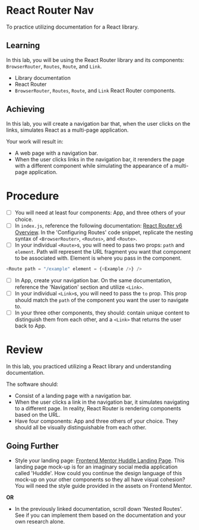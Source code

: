 # React Router Nav

To practice utilizing documentation for a React library.

## Learning

In this lab, you will be using the React Router library and its components: `BrowserRouter`, `Routes`, `Route`, and `Link`.

- Library documentation
- React Router
- `BrowserRouter`, `Routes`, `Route`, and `Link` React Router components.

## Achieving

In this lab, you will create a navigation bar that, when the user clicks on the links, simulates React as a multi-page application. 

Your work will result in:

- A web page with a navigation bar.
- When the user clicks links in the navigation bar, it rerenders the page with a different component while simulating the appearance of a multi-page application.

# Procedure

- [ ] You will need at least four components: App, and three others of your choice.
- [ ] In `index.js`, reference the following documentation: [React Router v6 Overview](https://reactrouter.com/docs/en/v6/getting-started/overview). In the 'Configuring Routes' code snippet, replicate the nesting syntax of `<BrowserRouter>`, `<Routes>`, and `<Route>`.
- [ ] In your individual `<Route>`s, you will need to pass two props: `path` and `element`. Path will represent the URL fragment you want that component to be associated with. Element is where you pass in the component.
```js
<Route path = "/example" element = {<Example />} />
```
- [ ] In App, create your navigation bar. On the same documentation, reference the 'Navigation' section and utilize `<Link>`.
- [ ] In your individual `<Link>`s, you will need to pass the `to` prop. This prop should match the `path` of the component you want the user to navigate to.
- [ ] In your three other components, they should: contain unique content to distinguish them from each other, and a `<Link>` that returns the user back to App.

# Review

In this lab, you practiced utilizing a React library and understanding documentation. 

The software should:

- Consist of a landing page with a navigation bar.
- When the user clicks a link in the navigation bar, it simulates navigating to a different page. In reality, React Router is rendering components based on the URL. 
- Have four components: App and three others of your choice. They should all be visually distinguishable from each other.

## Going Further

- Style your landing page: [Frontend Mentor Huddle Landing Page](https://www.frontendmentor.io/challenges/huddle-landing-page-with-a-single-introductory-section-B_2Wvxgi0). This landing page mock-up is for an imaginary social media application called 'Huddle'. How could you continue the design language of this mock-up on your other components so they all have visual cohesion? You will need the style guide provided in the assets on Frontend Mentor.

**OR**

- In the previously linked documentation, scroll down 'Nested Routes'. See if you can implement them based on the documentation and your own research alone.

